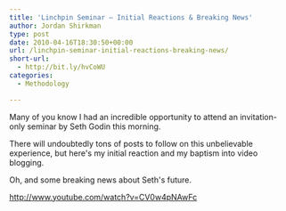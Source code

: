 ```yaml
---
title: 'Linchpin Seminar – Initial Reactions & Breaking News'
author: Jordan Shirkman
type: post
date: 2010-04-16T18:30:50+00:00
url: /linchpin-seminar-initial-reactions-breaking-news/
short-url:
  - http://bit.ly/hvCoWU
categories:
  - Methodology

---
```

Many of you know I had an incredible opportunity to attend an invitation-only seminar by Seth Godin this morning.

There will undoubtedly tons of posts to follow on this unbelievable experience, but here's my initial reaction and my baptism into video blogging.

Oh, and some breaking news about Seth's future.

http://www.youtube.com/watch?v=CV0w4pNAwFc